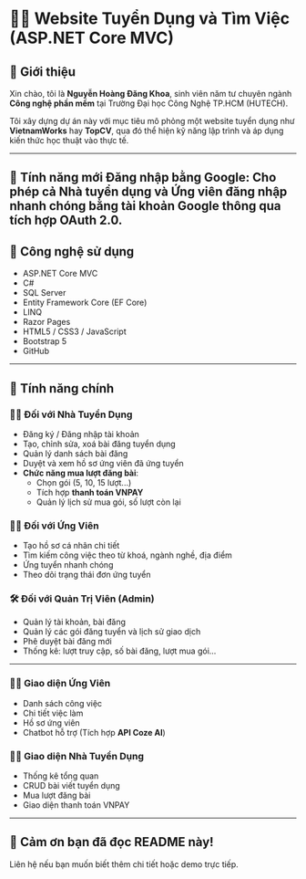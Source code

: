 # 🧑‍💼 Website Tuyển Dụng và Tìm Việc (ASP.NET Core MVC)

## 📌 Giới thiệu

Xin chào, tôi là **Nguyễn Hoàng Đăng Khoa**, sinh viên năm tư chuyên ngành **Công nghệ phần mềm** tại Trường Đại học Công Nghệ TP.HCM (HUTECH).

Tôi xây dựng dự án này với mục tiêu mô phỏng một website tuyển dụng như **VietnamWorks** hay **TopCV**, qua đó thể hiện kỹ năng lập trình và áp dụng kiến thức học thuật vào thực tế.

---
🔐 Tính năng mới
Đăng nhập bằng Google: Cho phép cả Nhà tuyển dụng và Ứng viên đăng nhập nhanh chóng bằng tài khoản Google thông qua tích hợp OAuth 2.0.
---

## 🚀 Công nghệ sử dụng

- ASP.NET Core MVC  
- C#  
- SQL Server  
- Entity Framework Core (EF Core)  
- LINQ  
- Razor Pages  
- HTML5 / CSS3 / JavaScript  
- Bootstrap 5  
- GitHub

---

## 🔧 Tính năng chính

### 👩‍💼 Đối với Nhà Tuyển Dụng
- Đăng ký / Đăng nhập tài khoản
- Tạo, chỉnh sửa, xoá bài đăng tuyển dụng
- Quản lý danh sách bài đăng
- Duyệt và xem hồ sơ ứng viên đã ứng tuyển
- **Chức năng mua lượt đăng bài**:
  - Chọn gói (5, 10, 15 lượt...)
  - Tích hợp **thanh toán VNPAY**
  - Quản lý lịch sử mua gói, số lượt còn lại

### 👨‍💻 Đối với Ứng Viên
- Tạo hồ sơ cá nhân chi tiết
- Tìm kiếm công việc theo từ khoá, ngành nghề, địa điểm
- Ứng tuyển nhanh chóng
- Theo dõi trạng thái đơn ứng tuyển

### 🛠️ Đối với Quản Trị Viên (Admin)
- Quản lý tài khoản, bài đăng
- Quản lý các gói đăng tuyển và lịch sử giao dịch
- Phê duyệt bài đăng mới
- Thống kê: lượt truy cập, số bài đăng, lượt mua gói...

---

### 👨‍💼 Giao diện Ứng Viên
- Danh sách công việc
- Chi tiết việc làm
- Hồ sơ ứng viên
- Chatbot hỗ trợ (Tích hợp **API Coze AI**)

### 🧑‍💼 Giao diện Nhà Tuyển Dụng
- Thống kê tổng quan
- CRUD bài viết tuyển dụng
- Mua lượt đăng bài
- Giao diện thanh toán VNPAY


---

## 🙏 Cảm ơn bạn đã đọc README này!

Liên hệ nếu bạn muốn biết thêm chi tiết hoặc demo trực tiếp.
